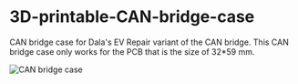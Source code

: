 # 3D-printable-CAN-bridge-case
CAN bridge case for Dala's EV Repair variant of the CAN bridge.
This CAN bridge case only works for the PCB that is the size of 32*59 mm.

![CAN bridge case](https://i.imgur.com/kwrX26q.png/)

